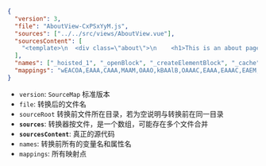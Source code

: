 ```json
{
  "version": 3,
  "file": "AboutView-CxPSxYyM.js",
  "sources": ["../../src/views/AboutView.vue"],
  "sourcesContent": [
    "<template>\n  <div class=\"about\">\n    <h1>This is an about page</h1>\n  </div>\n</template>\n\n<style>\n@media (min-width: 1024px) {\n  .about {\n    min-height: 100vh;\n    display: flex;\n    align-items: center;\n  }\n}\n</style>\n"
  ],
  "names": ["_hoisted_1", "_openBlock", "_createElementBlock", "_cache", "_createElementVNode"],
  "mappings": "wEACOA,EAAA,CAAA,MAAM,OAAO,kBAAlB,OAAAC,EAAA,EAAAC,EAEM,MAFNF,EAEMG,EAAA,CAAA,IAAAA,EAAA,CAAA,EAAA,CADJC,EAA8B,UAA1B,wBAAqB,EAAA"
}
```

- `version`: `SourceMap` 标准版本
- `file`: 转换后的文件名
- `sourceRoot` 转换前文件所在目录，若为空说明与转换前在同一目录
- **`sources`**: 转换器按文件，是一个数组，可能存在多个文件合并
- **`sourcesContent`**: 真正的源代码
- `names`: 转换前所有的变量名和属性名
- `mappings`: 所有映射点

